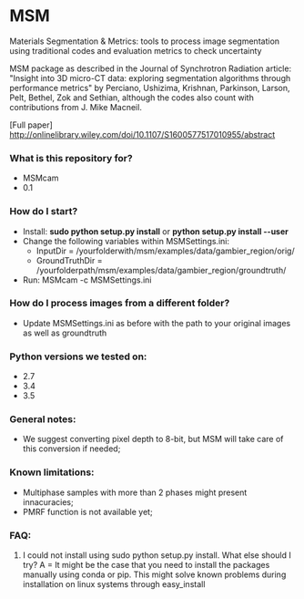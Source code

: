 # MSM
Materials Segmentation & Metrics: tools to process image segmentation using traditional codes and evaluation metrics to check uncertainty

MSM package as described in the Journal of Synchrotron Radiation article:
"Insight into 3D micro-CT data: exploring segmentation algorithms through performance metrics"
by
Perciano,  Ushizima,  Krishnan,  Parkinson,  Larson,  Pelt, Bethel, Zok and Sethian, although the codes also count with contributions from J. Mike Macneil.

[Full paper] http://onlinelibrary.wiley.com/doi/10.1107/S1600577517010955/abstract

### What is this repository for? ###

* MSMcam
* 0.1

### How do I start? ###

* Install: **sudo python setup.py install** or **python setup.py install --user**
* Change the following variables within MSMSettings.ini:
    * InputDir					=	/yourfolderwith/msm/examples/data/gambier_region/orig/
    * GroundTruthDir				=	/yourfolderpath/msm/examples/data/gambier_region/groundtruth/
* Run: MSMcam -c MSMSettings.ini

### How do I process images from a different folder?

* Update MSMSettings.ini as before with the path to your original images as well as groundtruth

### Python versions we tested on:
* 2.7
* 3.4
* 3.5

### General notes:

* We suggest converting pixel depth to 8-bit, but MSM will take care of this conversion if needed;

### Known limitations:
* Multiphase samples with more than 2 phases might present innacuracies;
* PMRF function is not available yet;

### FAQ:
1) I could not install using sudo python setup.py install. What else should I try?
A = It might be the case that you need to install the packages manually using conda or pip. This might solve known problems during installation on linux systems through easy_install

